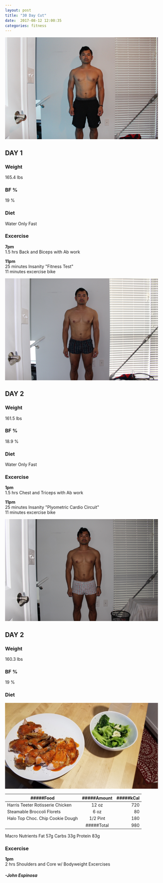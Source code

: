 ```yaml
---
layout: post
title: "30 Day Cut"
date:  2017-08-12 12:00:35
categories: fitness
---
```


![Day 1](/img/Day1.JPG)

## DAY 1

### Weight
165.4 lbs
### BF %
19 %
### Diet
Water Only Fast
### Excercise
**7pm**  
1.5 hrs Back and Biceps with Ab work  
  
**11pm**  
25 minutes Insanity "Fitness Test"  
11 minutes excercise bike

![Day 2](/img/Day2.JPG)

## DAY 2

### Weight
161.5 lbs
### BF %
18.9 %
### Diet
Water Only Fast
### Excercise
**1pm**  
1.5 hrs Chest and Triceps with Ab work  
  
**11pm**  
25 minutes Insanity "Plyometric Cardio Circuit"  
11 minutes excercise bike

![Day 3](/img/Day3.JPG)

## DAY 2

### Weight
160.3 lbs
### BF %
19 %
### Diet
![Day 3 Meal](/img/Day3Food.jpg)

| #####Food                        | #####Amount   | #####kCal  |
| -------------------------------- |:-------------:| ----------:|
| Harris Teeter Rotisserie Chicken | 12 oz         | 720        |
| Steamable Broccoli Florets       | 6 oz          | 80         |
| Halo Top Choc. Chip Cookie Dough | 1/2 Pint      | 180        |
|                                  |   #####Total  | 980        |  

Macro Nutrients
Fat 57g
Carbs 33g
Protein 83g

### Excercise
**1pm**  
2 hrs Shoulders and Core w/ Bodyweight Excercises  



#### _-John Espinosa_  
